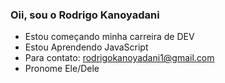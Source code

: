 ### Oii, sou o Rodrigo Kanoyadani
- Estou começando minha carreira de DEV
- Estou Aprendendo JavaScript
- Para contato: rodrigokanoyadani1@gmail.com
- Pronome Ele/Dele                                                                                                                                                                 
